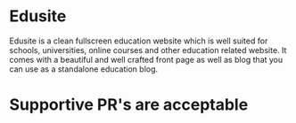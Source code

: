 # Edusite

Edusite is a clean fullscreen education website which is well suited for schools, universities, online courses and other education related website. It comes with a beautiful and well crafted front page as well as blog that you can use as a standalone education blog.


# Supportive PR's are acceptable
